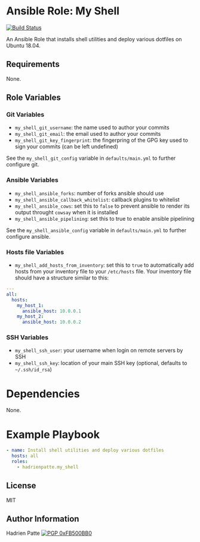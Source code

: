 # Ansible Role: My Shell

[![Build Status](https://travis-ci.com/HadrienPatte/ansible-role-my-shell.svg?branch=master)](https://travis-ci.com/HadrienPatte/ansible-role-my-shell)

An Ansible Role that installs shell utilities and deploy various dotfiles on
Ubuntu 18.04.

## Requirements

None.

## Role Variables

### Git Variables

* `my_shell_git_username`: the name used to author your commits
* `my_shell_git_email`: the email used to author your commits
* `my_shell_git_key_fingerprint`: the fingerpring of the GPG key used to sign
your commits (can be left undefined)

See the `my_shell_git_config` variable in `defaults/main.yml` to further
configure git.

### Ansible Variables

* `my_shell_ansible_forks`: number of forks ansible should use
* `my_shell_ansible_callback_whitelist`: callback plugins to whitelist
* `my_shell_ansible_cows`: set this to `false` to prevent ansible to render its
output throught `cowsay` when it is installed
* `my_shell_ansible_pipelining`: set this to true to enable ansible pipelining

See the `my_shell_ansible_config` variable in `defaults/main.yml` to further
configure ansible.

### Hosts file Variables

* `my_shell_add_hosts_from_inventory`: set this to `true` to automatically add
hosts from your inventory file to your `/etc/hosts` file. Your inventory file
should have a structure similar to this:

```yaml
---
all:
  hosts:
    my_host_1:
      ansible_host: 10.0.0.1
    my_host_2:
      ansible_host: 10.0.0.2
```

### SSH Variables

* `my_shell_ssh_user`: your username when login on remote servers by SSH
* `my_shell_ssh_key`: location of your main SSH key (optional, defaults to
`~/.ssh/id_rsa`)

# Dependencies

None.

# Example Playbook

```yaml
- name: Install shell utilities and deploy various dotfiles
  hosts: all
  roles:
    - hadrienpatte.my_shell
```

## License

MIT

## Author Information

Hadrien Patte [![PGP 0xFB500BB0](https://peegeepee.com/badge/orange/FB500BB0.svg)](https://peegeepee.com/FB500BB0)
